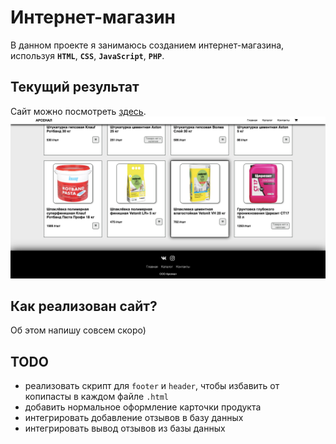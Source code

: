 # **Интернет-магазин**
В данном проекте я занимаюсь созданием интернет-магазина, используя **`HTML`**, **`CSS`**, **`JavaScript`**, **`PHP`**.

## **Текущий результат**
Сайт можно посмотреть [здесь](http://arsenal-building.ru).
![Screenshot](README_files/Building_website.png)

## **Как реализован сайт?**

Об этом напишу совсем скоро)

## **TODO**

+ реализовать скрипт для `footer` и `header`, чтобы избавить от копипасты в каждом файле `.html`
+ добавить нормальное оформление карточки продукта
+ интегрировать добавление отзывов в базу данных 
+ интегрировать вывод отзывов из базы данных 

